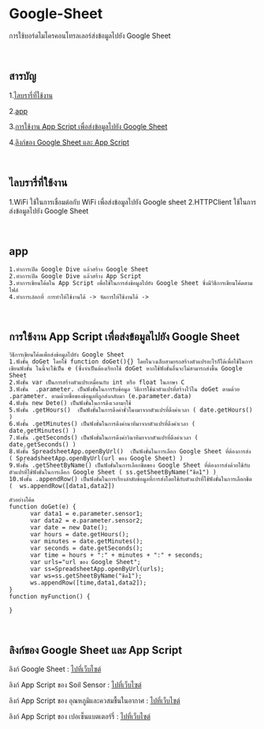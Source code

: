 # Google-Sheet
  การใช้บอร์ดไมโครคอนโทรลเลอร์ส่งข้อมูลไปยัง Google Sheet

<br/>
  
## <a name="content"></a> สารบัญ
  1.[ไลบรารี่ที่ใช้งาน](#library)
  
  2.[app](#Sp)
  
  3.[การใช้งาน App Script เพื่อส่งข้อมูลไปยัง Google Sheet](#google)
  
  4.[ลิงก์ของ Google Sheet และ App Script](#Link1)


<br/>

## <a name="library"></a> ไลบรารี่ที่ใช้งาน
  1.WiFi ใช้ในการเชื่อมต่อกับ WiFi เพื่อส่งข้อมูลไปยัง Google sheet
  2.HTTPClient ใช้ในการส่งข้อมูลไปยัง Google Sheet


<br/>

## <a name="Sp"></a> app
    1.ทำการเปิด Google Dive แล้วสร้าง Google Sheet
    2.ทำการเปิด Google Dive แล้วสร้าง App Script
    3.ทำการเขียนโค้ดใน App Script เพื่อใช้ในการส่งข้อมูลไปยัง Google Sheet ซึ่งมีวิธีการเขียนโค้ดตามไฟล์ 
    4.ทำการเล์อกที่ การทำให้ใช้งานได้ -> จัดการให้ใช้งานได้ ->


<br/>

## <a name="google"></a> การใช้งาน App Script เพื่อส่งข้อมูลไปยัง Google Sheet
    วิธีการเขียนโค้ดเพื่อส่งข้อมูลไปยัง Google Sheet
    1.ฟังชั้น doGet โดยใช้ function doGet(){} โดยในวงเล็บสามารถสร้างตัวแปรอะไรก็ได้เพื่อใช้ในการเขียนฟังชั้น ในนี้จะใช้เป็น e (ซึ่งจำเป็นต้องเรียกใช้ doGet หากใช้ฟังชั่นอื่นจะไม่สามารถส่งขึ้น Google Sheet
    2.ฟังชั่น var เป็นการสร้างตัวแปรเหมื่อนกับ int หรือ float ในภาษา C
    3.ฟังชั่น  .parameter. เป็นฟังชั่นในการรับข้อมูล วิธีการใช้นำตัวแปรที่สร้างไว้ใน doGet ตามด้วย .parameter. ตามด้วยชื่อของข้อมูลที่ถูกส่งกลับมา (e.parameter.data)
    4.ฟังชั่น new Dete() เป็นฟังชั่นในการดึงเวลามาใช้
    5.ฟังชั่น .getHours()  เป็นฟังชั่นในการดึงค่าชั่วโมงมาจากตัวแปรที่ดึงค่าเวลา ( date.getHours() )
    6.ฟังชั้น .getMinutes() เป็นฟังชั่นในการดึงค่านาทีมาจากตัวแปรที่ดึงค่าเวลา ( date.getMinutes() )
    7.ฟังชั้น .getSeconds() เป็นฟังชั่นในการดึงค่าวินาทีมาจากตัวแปรที่ดึงค่าเวลา ( date.getSeconds() )
    8.ฟังชั้น SpreadsheetApp.openByUrl()  เป็นฟังชั่นในการเลือก Google Sheet ที่ต้องการส่ง ( SpreadsheetApp.openByUrl(url ของ Google Sheet) )
    9.ฟังชั้น .getSheetByName() เป็นฟังชั่นในการเลือกชีตของ Google Sheet ที่ต้องการส่งด้วยใช้กับตัวแปรที่ใช้ฟังชั่นในการเลือก Google Sheet ( ss.getSheetByName("ชีต1") )
    10.ฟังชั้น .appendRow() เป็นฟังชั่นในการเรียงลำดับข้อมูลที่การส่งโดยใช้กับตัวแปรที่ใช้ฟังชั่นในการเลือกชีต (  ws.appendRow([data1,data2])
    
    ตัวอย่างโค้ด
    function doGet(e) {
          var data1 = e.parameter.sensor1;
          var data2 = e.parameter.sensor2;
          var date = new Date();
          var hours = date.getHours();
          var minutes = date.getMinutes();
          var seconds = date.getSeconds(); 
          var time = hours + ":" + minutes + ":" + seconds;
          var urls="url ของ Google Sheet";
          var ss=SpreadsheetApp.openByUrl(urls);
          var ws=ss.getSheetByName("ชีต1");
          ws.appendRow([time,data1,data2]);
    }
    function myFunction() {
      
    }


<br/>
   
## <a name="Link1"></a> ลิงก์ของ Google Sheet และ App Script
ลิงก์ Google Sheet : [ไปที่เว็บไซต์](https://docs.google.com/spreadsheets/d/1WmaNBVfGaR6_M2FEWlNePuxF7KyquoJBrCNNLKxdUzM/edit?gid=0#gid=0)

ลิงก์ App Script ของ Soil Sensor : [ไปที่เว็บไซต์](https://script.google.com/d/1Mdd5yoEIhzhPuhuZc5btQAsZM5MPQrRmxWRQVlMX3e0VDdiDSvA5cKQQ/edit?usp=drive_link)

ลิงก์ App Script ของ อุณหภูมิและควสมชื้นในอากาศ : [ไปที่เว็บไซต์](https://script.google.com/d/1Zrlc-ooEr6B-3yoyaWD6enGBAqd9MEnwu9rqNukZTTX2xZq-4uJAKik3/edit?usp=drive_link)

ลิงก์ App Script ของ เปอเซ็นแบตเตอร์รี่ : [ไปที่เว็บไซต์](https://script.google.com/d/1LMfAsO0ANZI3b9LDrvzPKpmksBPqMbsgNu1F_Pq4gQ-BhTwBVdiDTrZ1/edit?usp=drive_link)


<br/>
